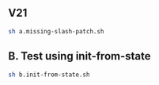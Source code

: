 ## V21

```sh
sh a.missing-slash-patch.sh
```

## B. Test using init-from-state

```sh
sh b.init-from-state.sh
```

